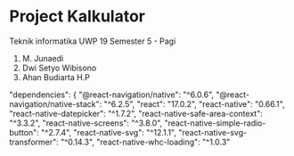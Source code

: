# Project Kalkulator
Teknik informatika UWP 19
Semester 5 - Pagi
1. M. Junaedi
2. Dwi Setyo Wibisono
3. Ahan Budiarta H.P

"dependencies": {
    "@react-navigation/native": "^6.0.6",
    "@react-navigation/native-stack": "^6.2.5",
    "react": "17.0.2",
    "react-native": "0.66.1",
    "react-native-datepicker": "^1.7.2",
    "react-native-safe-area-context": "^3.3.2",
    "react-native-screens": "^3.8.0",
    "react-native-simple-radio-button": "^2.7.4",
    "react-native-svg": "^12.1.1",
    "react-native-svg-transformer": "^0.14.3",
    "react-native-whc-loading": "^1.0.3"
